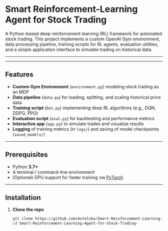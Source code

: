 # Smart Reinforcement-Learning Agent for Stock Trading

A Python-based deep reinforcement learning (RL) framework for automated stock trading. This project implements a custom OpenAI Gym environment, data processing pipeline, training scripts for RL agents, evaluation utilities, and a simple application interface to simulate trading on historical data.

---

---

## Features

- **Custom Gym Environment** (`environment.py`) modeling stock trading as an MDP  
- **Data pipeline** (`data.py`) for loading, splitting, and scaling historical price data  
- **Training script** (`bot.py`) implementing deep RL algorithms (e.g., DQN, DDPG, PPO)  
- **Evaluation script** (`eval.py`) for backtesting and performance metrics  
- **Interactive app** (`app.py`) to simulate trades and visualize results  
- **Logging** of training metrics (in `logs/`) and saving of model checkpoints (`saved_models/`)  

---

## Prerequisites

- Python **3.7+**  
- A terminal / command-line environment  
- (Optional) GPU support for faster training via [PyTorch](https://pytorch.org)  

---

## Installation

1. **Clone the repo**  
   ```bash
   git clone https://github.com/Astolsko/Smart-Reinforcement-Learning-Agent-for-Stock-Trading-.git
   cd Smart-Reinforcement-Learning-Agent-for-Stock-Trading-

